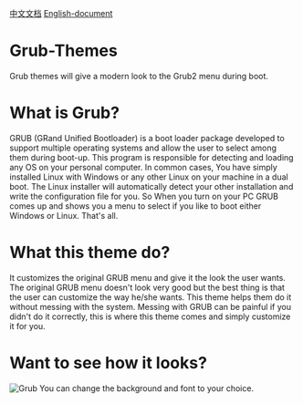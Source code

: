 [中文文档](README-zh.md) [English-document](README-en.md)

# Grub-Themes
Grub themes will give a modern look to the Grub2 menu during boot.

# What is Grub?

GRUB (GRand Unified Bootloader) is a boot loader package developed to support multiple operating systems and allow the user to select among them during boot-up. 
This program is responsible for detecting and loading any OS on your personal computer.
In common cases, You have simply installed Linux with Windows or any other Linux on your machine in a dual boot. The Linux installer will automatically detect your other installation and write the configuration file for you.
So When you turn on your PC GRUB comes up and shows you a menu to select if you like to boot either Windows or Linux.
That's all. 

# What this theme do?

It customizes the original GRUB menu and give it the look the user wants. The original GRUB menu doesn't look very good but the best thing is that the user can customize the way he/she wants. 
This theme helps them do it without messing with the system. Messing with GRUB can be painful if you didn't do it correctly, this is where this theme comes and simply customize it for you. 

# Want to see how it looks?
![Grub](https://i.imgur.com/zB0qtod.jpg)
You can change the background and font to your choice. 
